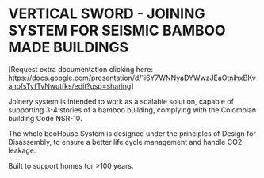 # VERTICAL SWORD - JOINING SYSTEM FOR SEISMIC BAMBOO MADE BUILDINGS

[Request extra documentation clicking here: https://docs.google.com/presentation/d/1i6Y7WNNyaDYWwzJEaOtnihxBKvanofsTyfTvNwutfks/edit?usp=sharing]

Joinery system is intended to work as a scalable solution, capable of supporting 3-4 stories of a bamboo building, complying with the Colombian building Code NSR-10. 

The whole booHouse System is designed under the principles of Design for Disassembly, to ensure a better life cycle management and handle CO2 leakage.

Built to support homes for >100 years.
